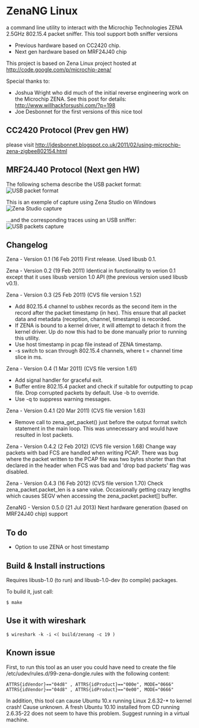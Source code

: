 ZenaNG Linux
============

a command line utility to interact with the Microchip
Technologies ZENA 2.5GHz 802.15.4 packet sniffer.
This tool support both sniffer versions
* Previous hardware based on CC2420 chip.
* Next gen hardware based on MRF24J40 chip

This project is based on Zena Linux project hosted at
http://code.google.com/p/microchip-zena/

Special thanks to:
* Joshua Wright who did much of the initial reverse 
engineering work on the Microchip ZENA. See this post for details:
http://www.willhackforsushi.com/?p=198
* Joe Desbonnet for the first versions of this nice tool

CC2420 Protocol (Prev gen HW)
----------------------------

please visit http://jdesbonnet.blogspot.co.uk/2011/02/using-microchip-zena-zigbee802154.html

MRF24J40 Protocol (Next gen HW)
-------------------------------
The following schema describe the USB packet format:
![USB packet format](https://raw.github.com/Mr-TI/ZenaNG/master/rs/usb_zenagn_mrf24j40.png)

This is an exemple of capture using Zena Studio on Windows
![Zena Studio capture](https://raw.github.com/Mr-TI/ZenaNG/master/rs/usb_zenang_mrf24j40_tracedump.png)

...and the corresponding traces using an USB sniffer:
![USB packets capture](https://raw.github.com/Mr-TI/ZenaNG/master/rs/usb_zenang_mrf24j40_hexdump.png)

Changelog
---------

Zena - Version 0.1 (16 Feb 2011)
First release. Used libusb 0.1.

Zena - Version 0.2 (19 Feb 2011) 
Identical in functionality to verion 0.1 except that it
uses libusb version 1.0 API (the previous version used libusb v0.1). 

Zena - Version 0.3 (25 Feb 2011)  (CVS file version 1.52)
* Add 802.15.4 channel to usbhex records as the second item in the
record after the packet timestamp (in hex). This ensure that all
packet data and metadata (reception, channel, timestamp) is
recorded. 
* If ZENA is bound to a kernel driver, it will attempt to detach
it from the kernel driver. Up do now this had to be done manually
prior to running this utility.
* Use host timestamp in pcap file instead of ZENA timestamp.
* -s <t> switch to scan through 802.15.4 channels, where t = channel
time slice in ms.

Zena - Version 0.4 (1 Mar 2011)  (CVS file version 1.61)
* Add signal handler for graceful exit.
* Buffer entire 802.15.4 packet and check if suitable for outputting
to pcap file. Drop corrupted packets by default. Use -b to override.
* Use -q to suppress warning messages.

Zena - Version 0.4.1 (20 Mar 2011) (CVS file version 1.63)
* Remove call to zena_get_packet() just before the output format switch
statement in the main loop. This was unnecessary and would have resulted
in lost packets.

Zena - Version 0.4.2 (2 Feb 2012) (CVS file version 1.68)
Change way packets with bad FCS are handled when writing PCAP. There was 
bug where the packet written to the PCAP file was two bytes shorter than 
that declared in the header when FCS was bad and 'drop bad packets' flag
was disabled.

Zena - Version 0.4.3 (16 Feb 2012) (CVS file version 1.70)
Check zena_packet.packet_len is a sane value. Occasionally getting crazy
lengths which causes SEGV when accessing the zena_packet.packet[] buffer.

ZenaNG - Version 0.5.0 (21 Jul 2013)
Next hardware generation (based on MRF24J40 chip) support

To do
-----

* Option to use ZENA or host timestamp 

Build & Install instructions
----------------------------
 
Requires libusb-1.0 (to run) and libusb-1.0-dev (to compile) packages.

To build it, just call:

    $ make

Use it with wireshark
---------------------

    $ wireshark -k -i <( build/zenang -c 19 )

Known issue
-----------

First, to run this tool as an user you could have need to create the file /etc/udev/rules.d/99-zena-dongle.rules with the following content:

    ATTRS{idVendor}=="04d8" , ATTRS{idProduct}=="000e", MODE="0666"
    ATTRS{idVendor}=="04d8" , ATTRS{idProduct}=="0e00", MODE="0666"

In addition, this tool can cause Ubuntu 10.x running Linux 2.6.32-* to kernel crash! 
Cause unknown. A fresh Ubuntu 10.10 installed from CD running 2.6.35-22 
does not seem to have this problem. Suggest running in a virtual machine.
